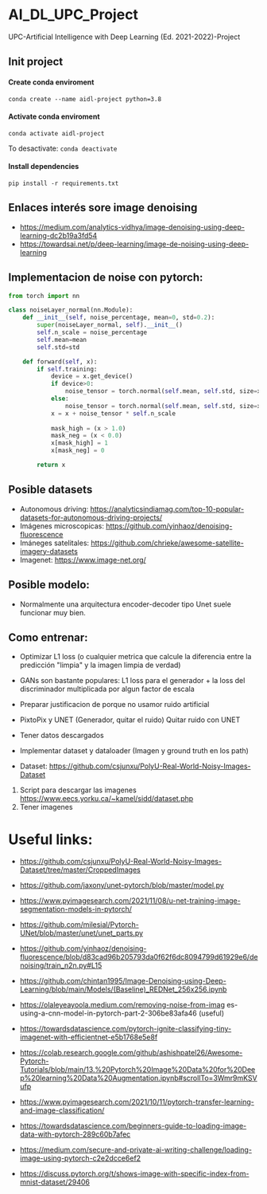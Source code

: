 # AI_DL_UPC_Project
UPC-Artificial Intelligence with Deep Learning (Ed. 2021-2022)-Project

## Init project

#### Create conda enviroment
`conda create --name aidl-project python=3.8`
#### Activate conda enviroment
`conda activate aidl-project`

To desactivate:
`conda deactivate`

#### Install dependencies
`pip install -r requirements.txt`




## Enlaces interés sore image denoising
- https://medium.com/analytics-vidhya/image-denoising-using-deep-learning-dc2b19a3fd54
- https://towardsai.net/p/deep-learning/image-de-noising-using-deep-learning

## Implementacion de noise con pytorch:
```python
from torch import nn

class noiseLayer_normal(nn.Module):
    def __init__(self, noise_percentage, mean=0, std=0.2):
        super(noiseLayer_normal, self).__init__()
        self.n_scale = noise_percentage
        self.mean=mean
        self.std=std

    def forward(self, x):
        if self.training:
            device = x.get_device()
            if device>0:
                noise_tensor = torch.normal(self.mean, self.std, size=x.size()).to(x.get_device()) 
            else:
                noise_tensor = torch.normal(self.mean, self.std, size=x.size())
            x = x + noise_tensor * self.n_scale
        
            mask_high = (x > 1.0)
            mask_neg = (x < 0.0)
            x[mask_high] = 1
            x[mask_neg] = 0

        return x
```

## Posible datasets
- Autonomous driving: https://analyticsindiamag.com/top-10-popular-datasets-for-autonomous-driving-projects/
- Imágenes microscopicas: https://github.com/yinhaoz/denoising-fluorescence
- Imáneges satelitales: https://github.com/chrieke/awesome-satellite-imagery-datasets
- Imagenet: https://www.image-net.org/

## Posible modelo:
- Normalmente una arquitectura encoder-decoder tipo Unet suele funcionar muy bien.

## Como entrenar:
- Optimizar L1 loss (o cualquier metrica que calcule la diferencia entre la predicción "limpia" y la imagen limpia de verdad)
- GANs son bastante populares: L1 loss para el generador + la loss del discriminador multiplicada por algun factor de escala


- Preparar justificacion de porque no usamor ruido artificial
- PixtoPix y UNET (Generador, quitar el ruido) Quitar ruido con UNET
- Tener datos descargados
- Implementar dataset y dataloader (Imagen y ground truth en los path)
- Dataset: https://github.com/csjunxu/PolyU-Real-World-Noisy-Images-Dataset

1. Script para descargar las imagenes https://www.eecs.yorku.ca/~kamel/sidd/dataset.php
2. Tener imagenes


# Useful links:
- https://github.com/csjunxu/PolyU-Real-World-Noisy-Images-Dataset/tree/master/CroppedImages
- https://github.com/jaxony/unet-pytorch/blob/master/model.py
- https://www.pyimagesearch.com/2021/11/08/u-net-training-image-segmentation-models-in-pytorch/
- https://github.com/milesial/Pytorch-UNet/blob/master/unet/unet_parts.py
- https://github.com/yinhaoz/denoising-fluorescence/blob/d83cad96b205793da0f62f6dc8094799d61929e6/denoising/train_n2n.py#L15
- https://github.com/chintan1995/Image-Denoising-using-Deep-Learning/blob/main/Models/(Baseline)_REDNet_256x256.ipynb
- https://olaleyeayoola.medium.com/removing-noise-from-imag es-using-a-cnn-model-in-pytorch-part-2-306be83afa46 (useful)

- https://towardsdatascience.com/pytorch-ignite-classifying-tiny-imagenet-with-efficientnet-e5b1768e5e8f
- https://colab.research.google.com/github/ashishpatel26/Awesome-Pytorch-Tutorials/blob/main/13.%20Pytorch%20Image%20Data%20for%20Deep%20learning%20Data%20Augmentation.ipynb#scrollTo=3Wmr9mKSVufp
- https://www.pyimagesearch.com/2021/10/11/pytorch-transfer-learning-and-image-classification/
- https://towardsdatascience.com/beginners-guide-to-loading-image-data-with-pytorch-289c60b7afec
- https://medium.com/secure-and-private-ai-writing-challenge/loading-image-using-pytorch-c2e2dcce6ef2
- https://discuss.pytorch.org/t/shows-image-with-specific-index-from-mnist-dataset/29406
